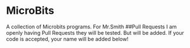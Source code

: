 # MicroBits
A collection of Microbits programs. For Mr.Smith
##Pull Requests
I am openly having Pull Requests they will be tested. But will be added. If your code is accepted, your name will be added below!
